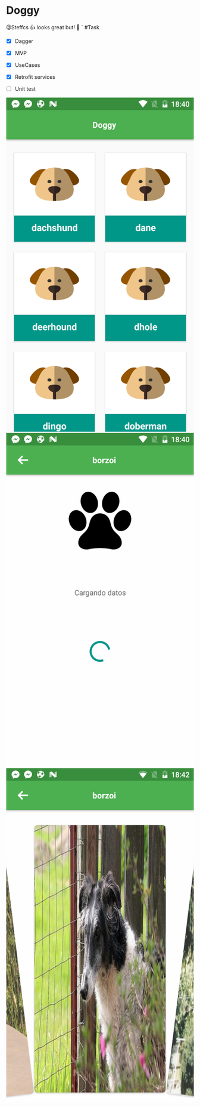 # Doggy 

@Steffcs :+1:  looks great but! :calling:
`
#Task


- [x] Dagger
- [x] MVP
- [x] UseCases
- [x] Retrofit services
- [ ] Unit test


![alt text](/screenshots/home.png )
![alt text](/screenshots/loading.png )
![alt text](/screenshots/breedimg.png )